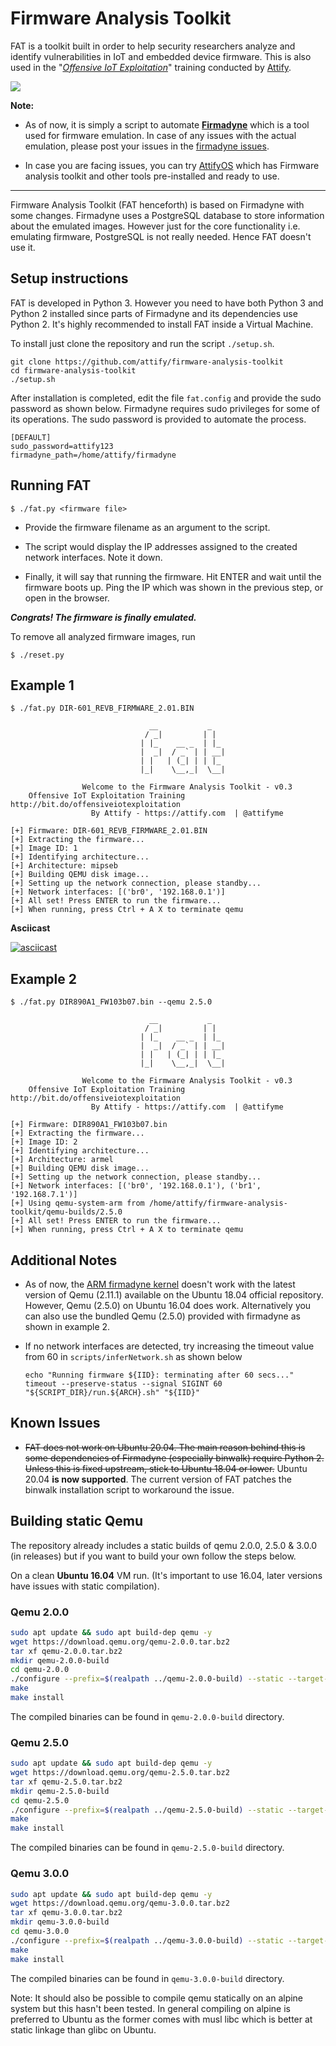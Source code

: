 # Firmware Analysis Toolkit 

FAT is a toolkit built in order to help security researchers analyze and identify vulnerabilities in IoT and embedded device firmware. This is also used in the "*[Offensive IoT Exploitation](https://www.attify-store.com/collections/training/products/offensive-iot-exploitation)*" training conducted by [Attify](https://attify.com). 

[![](https://i.ibb.co/zP9htYK/offensive-iot-exploitation-attify-embedded-hacking.png)](https://www.attify-store.com/collections/training/products/offensive-iot-exploitation)

**Note:**

+ As of now, it is simply a script to automate **[Firmadyne](https://github.com/firmadyne/firmadyne)** which is a tool used for firmware emulation. In case of any issues with the actual emulation, please post your issues in the [firmadyne issues](https://github.com/firmadyne/firmadyne/issues).  

+ In case you are facing issues, you can try [AttifyOS](https://github.com/adi0x90/attifyos) which has Firmware analysis toolkit and other tools pre-installed and ready to use.

---

Firmware Analysis Toolkit (FAT henceforth) is based on Firmadyne with some changes. Firmadyne uses a PostgreSQL database to store information about the emulated images. However just for the core functionality i.e. emulating firmware, PostgreSQL is not really needed. Hence FAT doesn't use it.

## Setup instructions 

FAT is developed in Python 3. However you need to have both Python 3 and Python 2 installed since parts of Firmadyne and its dependencies use Python 2. It's highly recommended to install FAT inside a Virtual Machine.

To install just clone the repository and run the script `./setup.sh`.

```
git clone https://github.com/attify/firmware-analysis-toolkit
cd firmware-analysis-toolkit
./setup.sh
```

After installation is completed, edit the file `fat.config` and provide the sudo password as shown below. Firmadyne requires sudo privileges for some of its operations. The sudo password is provided to automate the process.

```
[DEFAULT]
sudo_password=attify123
firmadyne_path=/home/attify/firmadyne
```

## Running FAT 

```
$ ./fat.py <firmware file>
```

+ Provide the firmware filename as an argument to the script.

+ The script would display the IP addresses assigned to the created network interfaces. Note it down.

+ Finally, it will say that running the firmware. Hit ENTER and wait until the firmware boots up. Ping the IP which was shown in the previous step, or open in the browser. 

***Congrats! The firmware is finally emulated.***

To remove all analyzed firmware images, run

```
$ ./reset.py
```

## Example 1

```
$ ./fat.py DIR-601_REVB_FIRMWARE_2.01.BIN 

                               __           _   
                              / _|         | |  
                             | |_    __ _  | |_ 
                             |  _|  / _` | | __|
                             | |   | (_| | | |_ 
                             |_|    \__,_|  \__|                    
                    
                Welcome to the Firmware Analysis Toolkit - v0.3
    Offensive IoT Exploitation Training http://bit.do/offensiveiotexploitation
                  By Attify - https://attify.com  | @attifyme
    
[+] Firmware: DIR-601_REVB_FIRMWARE_2.01.BIN
[+] Extracting the firmware...
[+] Image ID: 1
[+] Identifying architecture...
[+] Architecture: mipseb
[+] Building QEMU disk image...
[+] Setting up the network connection, please standby...
[+] Network interfaces: [('br0', '192.168.0.1')]
[+] All set! Press ENTER to run the firmware...
[+] When running, press Ctrl + A X to terminate qemu
```

**Asciicast**

[![asciicast](https://asciinema.org/a/5VryIC2ec1j9SEIfGQ0qAWjoH.svg)](https://asciinema.org/a/5VryIC2ec1j9SEIfGQ0qAWjoH)

## Example 2

```
$ ./fat.py DIR890A1_FW103b07.bin --qemu 2.5.0

                               __           _
                              / _|         | |
                             | |_    __ _  | |_
                             |  _|  / _` | | __|
                             | |   | (_| | | |_
                             |_|    \__,_|  \__|

                Welcome to the Firmware Analysis Toolkit - v0.3
    Offensive IoT Exploitation Training http://bit.do/offensiveiotexploitation
                  By Attify - https://attify.com  | @attifyme

[+] Firmware: DIR890A1_FW103b07.bin
[+] Extracting the firmware...
[+] Image ID: 2
[+] Identifying architecture...
[+] Architecture: armel
[+] Building QEMU disk image...
[+] Setting up the network connection, please standby...
[+] Network interfaces: [('br0', '192.168.0.1'), ('br1', '192.168.7.1')]
[+] Using qemu-system-arm from /home/attify/firmware-analysis-toolkit/qemu-builds/2.5.0
[+] All set! Press ENTER to run the firmware...
[+] When running, press Ctrl + A X to terminate qemu

```
## Additional Notes

- As of now, the [ARM firmadyne kernel](https://github.com/firmadyne/kernel-v4.1) doesn't work with the latest version of Qemu (2.11.1) available on the Ubuntu 18.04 official repository. However, Qemu (2.5.0) on Ubuntu 16.04 does work. Alternatively you can also use the bundled Qemu (2.5.0) provided with firmadyne as shown in example 2.

- If no network interfaces are detected, try increasing the timeout value from 60 in `scripts/inferNetwork.sh` as shown below
    ```
    echo "Running firmware ${IID}: terminating after 60 secs..."
    timeout --preserve-status --signal SIGINT 60 "${SCRIPT_DIR}/run.${ARCH}.sh" "${IID}"
    ```

## Known Issues

- ~~FAT does not work on Ubuntu 20.04. The main reason behind this is some dependencies of Firmadyne (especially binwalk) require Python 2. Unless this is fixed upstream, stick to Ubuntu 18.04 or lower.~~ 
Ubuntu 20.04 **is now supported**. The current version of FAT patches the binwalk installation script to workaround the issue.

## Building static Qemu

The repository already includes a static builds of qemu 2.0.0, 2.5.0 & 3.0.0 (in releases) but if you want to build your own follow the steps below.

On a clean **Ubuntu 16.04** VM run. (It's important to use 16.04, later versions have issues with static compilation).

### Qemu 2.0.0

```sh
sudo apt update && sudo apt build-dep qemu -y
wget https://download.qemu.org/qemu-2.0.0.tar.bz2
tar xf qemu-2.0.0.tar.bz2
mkdir qemu-2.0.0-build
cd qemu-2.0.0
./configure --prefix=$(realpath ../qemu-2.0.0-build) --static --target-list=arm-softmmu,mips-softmmu,mipsel-softmmu --disable-smartcard-nss --disable-spice --disable-libusb --disable-usb-redir
make
make install
```
The compiled binaries can be found in `qemu-2.0.0-build` directory.

### Qemu 2.5.0

```sh
sudo apt update && sudo apt build-dep qemu -y
wget https://download.qemu.org/qemu-2.5.0.tar.bz2
tar xf qemu-2.5.0.tar.bz2
mkdir qemu-2.5.0-build
cd qemu-2.5.0
./configure --prefix=$(realpath ../qemu-2.5.0-build) --static --target-list=arm-softmmu,mips-softmmu,mipsel-softmmu --disable-smartcard --disable-libusb --disable-usb-redir
make 
make install
```
The compiled binaries can be found in `qemu-2.5.0-build` directory.

### Qemu 3.0.0

```sh
sudo apt update && sudo apt build-dep qemu -y
wget https://download.qemu.org/qemu-3.0.0.tar.bz2
tar xf qemu-3.0.0.tar.bz2
mkdir qemu-3.0.0-build
cd qemu-3.0.0
./configure --prefix=$(realpath ../qemu-3.0.0-build) --static --target-list=arm-softmmu,mips-softmmu,mipsel-softmmu --disable-smartcard --disable-libusb --disable-usb-redir
make 
make install
```
The compiled binaries can be found in `qemu-3.0.0-build` directory.


Note: It should also be possible to compile qemu statically on an alpine system but this hasn't been tested. In general compiling on alpine is preferred to Ubuntu as the former comes with musl libc which is better at static linkage than glibc on Ubuntu.
